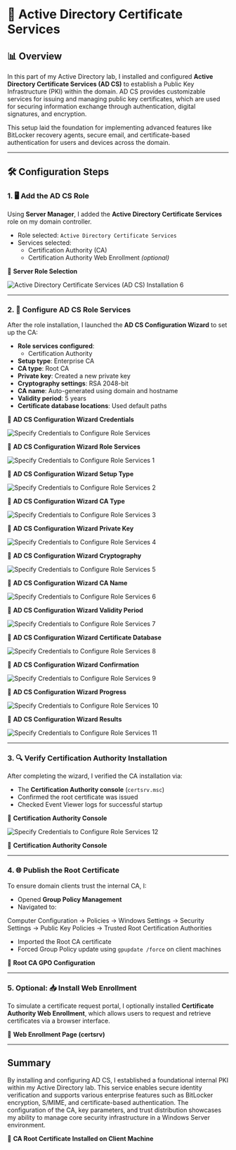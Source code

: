 # 📜 Active Directory Certificate Services

## 📊 Overview

In this part of my Active Directory lab, I installed and configured **Active Directory Certificate Services (AD CS)** to establish a Public Key Infrastructure (PKI) within the domain. AD CS provides customizable services for issuing and managing public key certificates, which are used for securing information exchange through authentication, digital signatures, and encryption.

This setup laid the foundation for implementing advanced features like BitLocker recovery agents, secure email, and certificate-based authentication for users and devices across the domain.

---

## 🛠️ Configuration Steps

### 1. 🖥️ Add the AD CS Role

Using **Server Manager**, I added the **Active Directory Certificate Services** role on my domain controller.

- Role selected: `Active Directory Certificate Services`
- Services selected:
  - Certification Authority (CA)
  - Certification Authority Web Enrollment *(optional)*

📸 **Server Role Selection**

![Active Directory Certificate Services (AD CS) Installation 6](https://github.com/user-attachments/assets/f956db8a-1a5e-4775-a8ef-7c98dcd4049e)

---

### 2. 📡 Configure AD CS Role Services

After the role installation, I launched the **AD CS Configuration Wizard** to set up the CA:

- **Role services configured**:
  - Certification Authority
- **Setup type**: Enterprise CA
- **CA type**: Root CA
- **Private key**: Created a new private key
- **Cryptography settings**: RSA 2048-bit
- **CA name**: Auto-generated using domain and hostname
- **Validity period**: 5 years
- **Certificate database locations**: Used default paths

📸 **AD CS Configuration Wizard Credentials**

![Specify Credentials to Configure Role Services](https://github.com/user-attachments/assets/475d8cf2-16a5-4ce3-b44e-ab34e2a517fb)

📸 **AD CS Configuration Wizard Role Services**

![Specify Credentials to Configure Role Services 1](https://github.com/user-attachments/assets/731c71f9-9088-4b2e-9df8-2eca8460872f)

📸 **AD CS Configuration Wizard Setup Type**

![Specify Credentials to Configure Role Services 2](https://github.com/user-attachments/assets/80f9378b-9cf1-42a6-ab87-ca82f12b4bf4)

📸 **AD CS Configuration Wizard CA Type**

![Specify Credentials to Configure Role Services 3](https://github.com/user-attachments/assets/3c13d88c-0834-453a-ba3c-c611b0df9a1b)

📸 **AD CS Configuration Wizard Private Key**

![Specify Credentials to Configure Role Services 4](https://github.com/user-attachments/assets/6a889e4d-7ed5-4a4b-9b6b-6f9d6a3c3488)

📸 **AD CS Configuration Wizard Cryptography**

![Specify Credentials to Configure Role Services 5](https://github.com/user-attachments/assets/b4d1ae35-abc2-476f-935a-6f24f8e12010)

📸 **AD CS Configuration Wizard CA Name**

![Specify Credentials to Configure Role Services 6](https://github.com/user-attachments/assets/6f23e3a5-1171-45aa-836d-26c0d14b6310)

📸 **AD CS Configuration Wizard Validity Period**

![Specify Credentials to Configure Role Services 7](https://github.com/user-attachments/assets/99d9bfc8-2b33-4f7d-9f9e-51345b01be3d)

📸 **AD CS Configuration Wizard Certificate Database**

![Specify Credentials to Configure Role Services 8](https://github.com/user-attachments/assets/c190e951-92d2-4e98-814b-7b2946f760ca)

📸 **AD CS Configuration Wizard Confirmation**

![Specify Credentials to Configure Role Services 9](https://github.com/user-attachments/assets/1cf9f466-1889-419c-a479-ae0aba6e8bd1)

📸 **AD CS Configuration Wizard Progress**

![Specify Credentials to Configure Role Services 10](https://github.com/user-attachments/assets/db878a5c-fe90-4f9a-88db-c46a74c5d399)

📸 **AD CS Configuration Wizard Results**

![Specify Credentials to Configure Role Services 11](https://github.com/user-attachments/assets/66071b85-11cc-4ce6-b0cb-d6665ffe3a58)

---

### 3. 🔍 Verify Certification Authority Installation

After completing the wizard, I verified the CA installation via:

- The **Certification Authority console** (`certsrv.msc`)
- Confirmed the root certificate was issued
- Checked Event Viewer logs for successful startup

📸 **Certification Authority Console**

![Specify Credentials to Configure Role Services 12](https://github.com/user-attachments/assets/cb859fd7-5977-4d81-a4cc-8360309f7e34)

📸 **Certification Authority Console**


---

### 4. 🌐 Publish the Root Certificate

To ensure domain clients trust the internal CA, I:

- Opened **Group Policy Management**
- Navigated to:  

Computer Configuration → Policies → Windows Settings → Security Settings → Public Key Policies → Trusted Root Certification Authorities

- Imported the Root CA certificate
- Forced Group Policy update using `gpupdate /force` on client machines

📸 **Root CA GPO Configuration**

---

### 5. Optional: 📥 Install Web Enrollment

To simulate a certificate request portal, I optionally installed **Certificate Authority Web Enrollment**, which allows users to request and retrieve certificates via a browser interface.

📸 **Web Enrollment Page (certsrv)**

---

## Summary

By installing and configuring AD CS, I established a foundational internal PKI within my Active Directory lab. This service enables secure identity verification and supports various enterprise features such as BitLocker encryption, S/MIME, and certificate-based authentication. The configuration of the CA, key parameters, and trust distribution showcases my ability to manage core security infrastructure in a Windows Server environment.

📸 **CA Root Certificate Installed on Client Machine**
